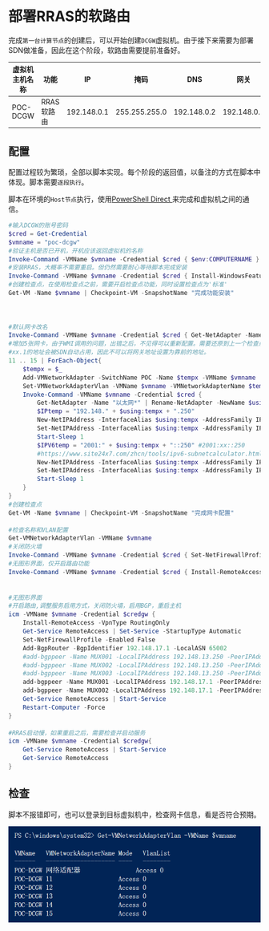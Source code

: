 # 部署RRAS的软路由

完成`第一台计算节点`的创建后，可以开始创建`DCGW`虚拟机。由于接下来需要为部署SDN做准备，因此在这个阶段，软路由需要提前准备好。

| 虚拟机主机名称 | 功能       | IP          | 掩码          | DNS         | 网关        | CPU  | 内存 | 硬盘 |
| -------------- | ---------- | ----------- | ------------- | ----------- | ----------- | ---- | ---- | ---- |
| POC-DCGW       | RRAS软路由 | 192.148.0.1 | 255.255.255.0 | 192.148.0.2 | 192.148.0.1 | 1    | 1G   | 默认 |

## 配置

配置过程较为繁琐，全部以脚本实现。每个阶段的返回值，以备注的方式在脚本中体现。脚本需要`逐段执行`。

脚本在环境的`Host节点`执行，使用[PowerShell Direct ](https://docs.microsoft.com/en-us/virtualization/community/team-blog/2015/20150514-powershell-direct-running-powershell-inside-a-virtual-machine-from-the-hyper-v-host)来完成和虚拟机之间的通信。

```powershell
#输入DCGW的账号密码
$cred = Get-Credential
$vmname = "poc-dcgw"
#验证主机是否已开机，开机应该返回虚拟机的名称
Invoke-Command -VMName $vmname -Credential $cred { $env:COMPUTERNAME }
#安装RRAS，大概率不需要重启。但仍然需要耐心等待脚本完成安装
Invoke-Command -VMName $vmname -Credential $cred { Install-WindowsFeature RemoteAccess -IncludeAllSubFeature -IncludeManagementTools -Restart }
#创建检查点，在使用检查点之前，需要开启检查点功能，同时设置检查点为'标准'
Get-VM -Name $vmname | Checkpoint-VM -SnapshotName "完成功能安装"



#默认网卡改名
Invoke-Command -VMName $vmname -Credential $cred { Get-NetAdapter -Name "以太网*" | Rename-NetAdapter -NewName "0" }
#增加5张网卡，由于WMI调用的问题，出错之后，不见得可以重新配置。需要还原到上一个检查点继续
#xx.1的地址会被SDN自动占用，因此不可以将网关地址设置为靠前的地址。
11 .. 15 | ForEach-Object{
	$tempx = $_
	Add-VMNetworkAdapter -SwitchName POC -Name $tempx -VMName $vmname
	Set-VMNetworkAdapterVlan -VMName $vmname -VMNetworkAdapterName $tempx -VlanId 0 -Access
	Invoke-Command -VMName $vmname -Credential $cred {
		Get-NetAdapter -Name "以太网*" | Rename-NetAdapter -NewName $using:tempx
		$IPtemp = "192.148." + $using:tempx + ".250"
		New-NetIPAddress -InterfaceAlias $using:tempx -AddressFamily IPv4 -IPAddress $IPtemp
		Set-NetIPAddress -InterfaceAlias $using:tempx -AddressFamily IPv4 -PrefixLength 24
		Start-Sleep 1
		$IPV6temp = "2001:" + $using:tempx + "::250" #2001:xx::250
		#https://www.site24x7.com/zhcn/tools/ipv6-subnetcalculator.html
		New-NetIPAddress -InterfaceAlias $using:tempx -AddressFamily IPv6 -IPAddress $IPV6temp
		Set-NetIPAddress -InterfaceAlias $using:tempx -AddressFamily IPv6 -PrefixLength 64
		Start-Sleep 1
	}
}
#创建检查点
Get-VM -Name $vmname | Checkpoint-VM -SnapshotName "完成网卡配置"

#检查名称和VLAN配置
Get-VMNetworkAdapterVlan -VMName $vmname
#关闭防火墙
Invoke-Command -VMName $vmname -Credential $cred { Set-NetFirewallProfile -Enabled False }
#无图形界面，仅开启路由功能
Invoke-Command -VMName $vmname -Credential $cred { Install-RemoteAccess -VpnType RoutingOnly }


#无图形界面
#开启路由,调整服务启用方式，关闭防火墙，启用BGP，重启主机
icm -VMName $vmname -Credential $credgw {
	Install-RemoteAccess -VpnType RoutingOnly
	Get-Service RemoteAccess | Set-Service -StartupType Automatic
	Set-NetFirewallProfile -Enabled False
	Add-BgpRouter -BgpIdentifier 192.148.17.1 -LocalASN 65002
	#add-bgppeer -Name MUX001 -LocalIPAddress 192.148.13.250 -PeerIPAddress 192.148.13.14 -LocalASN 65002 -PeerASN 65001 -OperationMode Mixed -PeeringMode Automatic
	#add-bgppeer -Name MUX002 -LocalIPAddress 192.148.13.250 -PeerIPAddress 192.148.13.15 -LocalASN 65002 -PeerASN 65001 -OperationMode Mixed -PeeringMode Automatic
	#add-bgppeer -Name MUX003 -LocalIPAddress 192.148.13.250 -PeerIPAddress 192.148.13.16 -LocalASN 65002 -PeerASN 65001 -OperationMode Mixed -PeeringMode Automatic
	add-bgppeer -Name MUX001 -LocalIPAddress 192.148.17.1 -PeerIPAddress 192.148.12.81 -LocalASN 65002 -PeerASN 65001 -OperationMode Mixed -PeeringMode Automatic
	add-bgppeer -Name MUX002 -LocalIPAddress 192.148.17.1 -PeerIPAddress 192.148.12.82 -LocalASN 65002 -PeerASN 65001 -OperationMode Mixed -PeeringMode Automatic
	Get-Service RemoteAccess | Start-Service
	Restart-Computer -Force
}

#RRAS启动慢，如果重启之后，需要检查并启动服务
icm -VMName $vmname -Credential $credgw{
	Get-Service RemoteAccess | Start-Service
	Get-Service RemoteAccess
}


```

## 检查

脚本不报错即可，也可以登录到目标虚拟机中，检查网卡信息，看是否符合预期。

![image](.gitbook/assets/20210707174221.png)
